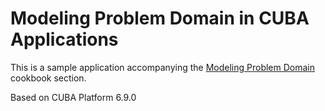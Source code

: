 # Modeling Problem Domain in CUBA Applications

This is a sample application accompanying the [Modeling Problem Domain](https://doc.cuba-platform.com/manual-6.8/modeling_domain_recipes.html) cookbook section.

Based on CUBA Platform 6.9.0
